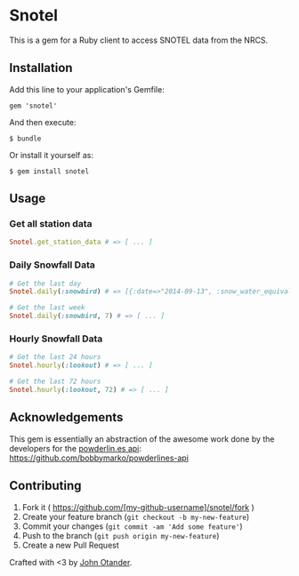 # Snotel

This is a gem for a Ruby client to access SNOTEL data from the NRCS.

## Installation

Add this line to your application's Gemfile:

    gem 'snotel'

And then execute:

    $ bundle

Or install it yourself as:

    $ gem install snotel

## Usage

### Get all station data

```ruby
Snotel.get_station_data # => [ ... ]
```

### Daily Snowfall Data

```ruby
# Get the last day
Snotel.daily(:snowbird) # => [{:date=>"2014-09-13", :snow_water_equivalent_in=>"0.0", :change_in_snow_water_equivalent_in=>"0.0", :snow_depth_in=>nil, :change_in_snow_depth_in=>nil}]

# Get the last week
Snotel.daily(:snowbird, 7) # => [ ... ]
```

### Hourly Snowfall Data

```ruby
# Get the last 24 hours
Snotel.hourly(:lookout) # => [ ... ]

# Get the last 72 hours
Snotel.hourly(:lookout, 72) # => [ ... ]
```

## Acknowledgements

This gem is essentially an abstraction of the awesome work done by the developers for the
[powderlin.es api](http://powderlin.es/api.html): <https://github.com/bobbymarko/powderlines-api>

## Contributing

1. Fork it ( https://github.com/[my-github-username]/snotel/fork )
2. Create your feature branch (`git checkout -b my-new-feature`)
3. Commit your changes (`git commit -am 'Add some feature'`)
4. Push to the branch (`git push origin my-new-feature`)
5. Create a new Pull Request

Crafted with <3 by [John Otander](http://johnotander.com).
